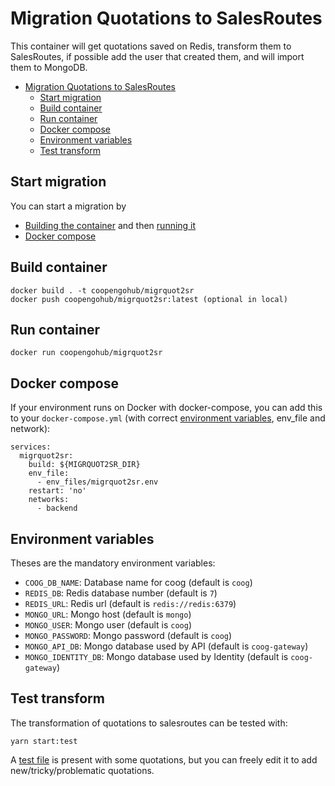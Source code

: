 # Migration Quotations to SalesRoutes

This container will get quotations saved on Redis, transform them to SalesRoutes, if possible add the user that created them, and will import them to MongoDB.

- [Migration Quotations to SalesRoutes](#migration-quotations-to-salesroutes)
  - [Start migration](#start-migration)
  - [Build container](#build-container)
  - [Run container](#run-container)
  - [Docker compose](#docker-compose)
  - [Environment variables](#environment-variables)
  - [Test transform](#test-transform)

## Start migration

You can start a migration by
- [Building the container](#build-container) and then [running it](#run-container)
- [Docker compose](#docker-compose)

## Build container

```
docker build . -t coopengohub/migrquot2sr
docker push coopengohub/migrquot2sr:latest (optional in local)
```

## Run container

```
docker run coopengohub/migrquot2sr
```

## Docker compose

If your environment runs on Docker with docker-compose, you can add this to your `docker-compose.yml` (with correct [environment variables](#environment-variables), env_file and network):

```
services:
  migrquot2sr:
    build: ${MIGRQUOT2SR_DIR}
    env_file:
      - env_files/migrquot2sr.env
    restart: 'no'
    networks:
      - backend
```

## Environment variables

Theses are the mandatory environment variables:

- `COOG_DB_NAME`: Database name for coog (default is `coog`)
- `REDIS_DB`: Redis database number (default is `7`)
- `REDIS_URL`: Redis url (default is `redis://redis:6379`)
- `MONGO_URL`: Mongo host (default is `mongo`)
- `MONGO_USER`: Mongo user (default is `coog`)
- `MONGO_PASSWORD`: Mongo password (default is `coog`)
- `MONGO_API_DB`: Mongo database used by API (default is `coog-gateway`)
- `MONGO_IDENTITY_DB`: Mongo database used by Identity (default is `coog-gateway`)

## Test transform

The transformation of quotations to salesroutes can be tested with:

```
yarn start:test
```

A [test file](./src/test/quotations.json) is present with some quotations, but you can freely edit it to add new/tricky/problematic quotations.
